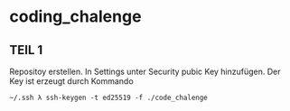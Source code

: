 # coding_chalenge

## TEIL 1 ##
Repositoy erstellen. In Settings unter Security pubic Key hinzufügen. Der Key ist erzeugt durch Kommando 
```
~/.ssh λ ssh-keygen -t ed25519 -f ./code_chalenge
```
